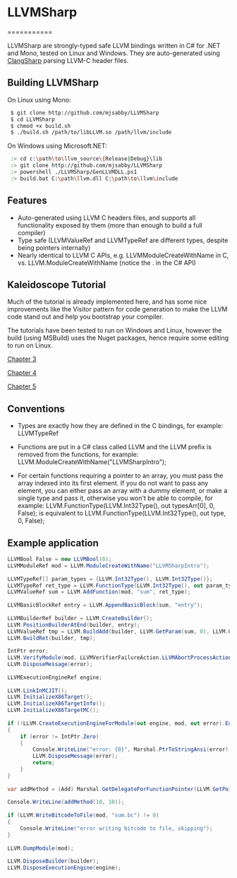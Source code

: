 # LLVMSharp
===========

LLVMSharp are strongly-typed safe LLVM bindings written in C# for .NET and Mono, tested on Linux and Windows. They are auto-generated using [ClangSharp](http://www.clangsharp.org) parsing LLVM-C header files.

## Building LLVMSharp

On Linux using Mono:

```bash
 $ git clone http://github.com/mjsabby/LLVMSharp
 $ cd LLVMSharp
 $ chmod +x build.sh
 $ ./build.sh /path/to/libLLVM.so /path/llvm/include
```

On Windows using Microsoft.NET:

```bash
 :> cd c:\path\to\llvm_source\{Release|Debug}\lib
 :> git clone http://github.com/mjsabby/LLVMSharp
 :> powershell ./LLVMSharp/GenLLVMDLL.ps1
 :> build.bat C:\path\llvm.dll C:\path\to\llvm\include
```

## Features

 * Auto-generated using LLVM C headers files, and supports all functionality exposed by them (more than enough to build a full compiler)
 * Type safe (LLVMValueRef and LLVMTypeRef are different types, despite being pointers internally)
 * Nearly identical to LLVM C APIs, e.g. LLVMModuleCreateWithName in C, vs. LLVM.ModuleCreateWithName (notice the . in the C# API)

## Kaleidoscope Tutorial

Much of the tutorial is already implemented here, and has some nice improvements like the Visitor pattern for code generation to make the LLVM code stand out and help you bootstrap your compiler.

The tutorials have been tested to run on Windows and Linux, however the build (using MSBuild) uses the Nuget packages, hence require some editing to run on Linux.

[Chapter 3](https://github.com/mjsabby/LLVMSharp/tree/master/KaleidoscopeTutorial/Chapter3)

[Chapter 4](https://github.com/mjsabby/LLVMSharp/tree/master/KaleidoscopeTutorial/Chapter4)

[Chapter 5](https://github.com/mjsabby/LLVMSharp/tree/master/KaleidoscopeTutorial/Chapter5)

## Conventions

* Types are exactly how they are defined in the C bindings, for example: LLVMTypeRef

* Functions are put in a C# class called LLVM and the LLVM prefix is removed from the functions, for example: LLVM.ModuleCreateWithName("LLVMSharpIntro");

* For certain functions requiring a pointer to an array, you must pass the array indexed into its first element. If you do not want to pass any element, you can either pass an array with a dummy element, or make a single type and pass it, otherwise you won't be able to compile, for example: LLVM.FunctionType(LLVM.Int32Type(), out typesArr[0], 0, False); is equivalent to LLVM.FunctionType(LLVM.Int32Type(), out type, 0, False);

## Example application

```csharp
LLVMBool False = new LLVMBool(0);
LLVMModuleRef mod = LLVM.ModuleCreateWithName("LLVMSharpIntro");
 
LLVMTypeRef[] param_types = {LLVM.Int32Type(), LLVM.Int32Type()};
LLVMTypeRef ret_type = LLVM.FunctionType(LLVM.Int32Type(), out param_types[0], 2, False);
LLVMValueRef sum = LLVM.AddFunction(mod, "sum", ret_type);
 
LLVMBasicBlockRef entry = LLVM.AppendBasicBlock(sum, "entry");
 
LLVMBuilderRef builder = LLVM.CreateBuilder();
LLVM.PositionBuilderAtEnd(builder, entry);
LLVMValueRef tmp = LLVM.BuildAdd(builder, LLVM.GetParam(sum, 0), LLVM.GetParam(sum, 1), "tmp");
LLVM.BuildRet(builder, tmp);
 
IntPtr error;
LLVM.VerifyModule(mod, LLVMVerifierFailureAction.LLVMAbortProcessAction, out error);
LLVM.DisposeMessage(error);
 
LLVMExecutionEngineRef engine;
 
LLVM.LinkInMCJIT();
LLVM.InitializeX86Target();
LLVM.InitializeX86TargetInfo();
LLVM.InitializeX86TargetMC();
 
if (!LLVM.CreateExecutionEngineForModule(out engine, mod, out error).Equals(False))
{
    if (error != IntPtr.Zero)
    {
        Console.WriteLine("error: {0}", Marshal.PtrToStringAnsi(error));
        LLVM.DisposeMessage(error);
        return;
    }
}
 
var addMethod = (Add) Marshal.GetDelegateForFunctionPointer(LLVM.GetPointerToGlobal(engine, sum), typeof (Add));
 
Console.WriteLine(addMethod(10, 10));
 
if (LLVM.WriteBitcodeToFile(mod, "sum.bc") != 0)
{
    Console.WriteLine("error writing bitcode to file, skipping");
}
 
LLVM.DumpModule(mod);
 
LLVM.DisposeBuilder(builder);
LLVM.DisposeExecutionEngine(engine);
````